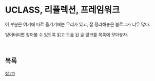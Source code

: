 # UCLASS, 리플렉션, 프레임워크
이 부분은 여기에 따로 옮기기에는 무리가 있고, 잘 정리해놓은 블로그가 너무 많다.

잊어버리면 찾아볼 수 있도록 읽고 도움 된 글 링크를 목록에 모아놓자.

<br/>

## 목록

[참고1](https://kyoun.tistory.com/125)
